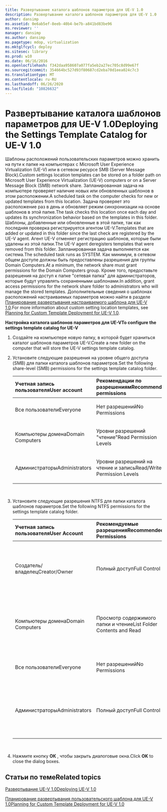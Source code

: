 ```yaml
---
title: Развертывание каталога шаблонов параметров для UE-V 1.0
description: Развертывание каталога шаблонов параметров для UE-V 1.0
author: dansimp
ms.assetid: 0e6ab5ef-8eeb-40b4-be7b-a841bd83be96
ms.reviewer: ''
manager: dansimp
ms.author: dansimp
ms.pagetype: mdop, virtualization
ms.mktglfcycl: deploy
ms.sitesec: library
ms.prod: w10
ms.date: 06/16/2016
ms.openlocfilehash: f342daa958607a077fa5eb2a27ec705c8d99e67f
ms.sourcegitcommit: 354664bc527d93f80687cd2eba70d1eea024c7c3
ms.translationtype: MT
ms.contentlocale: ru-RU
ms.lasthandoff: 06/26/2020
ms.locfileid: "10826632"
---
```

# <span data-ttu-id="8b605-103">Развертывание каталога шаблонов параметров для UE-V 1.0</span><span class="sxs-lookup"><span data-stu-id="8b605-103">Deploying the Settings Template Catalog for UE-V 1.0</span></span>


<span data-ttu-id="8b605-104">Шаблоны расположений пользовательских параметров можно хранить на пути к папке на компьютерах с Microsoft User Experience Virtualization (UE-V) или в сетевом ресурсе SMB (Server Message Block).</span><span class="sxs-lookup"><span data-stu-id="8b605-104">Custom settings location templates can be stored on a folder path on Microsoft User Experience Virtualization (UE-V) computers or on a Server Message Block (SMB) network share.</span></span> <span data-ttu-id="8b605-105">Запланированная задача на компьютере проверяет наличие новых или обновленных шаблонов в этом расположении.</span><span class="sxs-lookup"><span data-stu-id="8b605-105">A scheduled task on the computer checks for new or updated templates from this location.</span></span> <span data-ttu-id="8b605-106">Задача проверяет это расположение раз в день и обновляет режим синхронизации на основе шаблонов в этой папке.</span><span class="sxs-lookup"><span data-stu-id="8b605-106">The task checks this location once each day and updates its synchronization behavior based on the templates in this folder.</span></span> <span data-ttu-id="8b605-107">Шаблоны, добавленные или обновленные в этой папке, так как последняя проверка регистрируется агентом UE-V.</span><span class="sxs-lookup"><span data-stu-id="8b605-107">Templates that are added or updated in this folder since the last check are registered by the UE-V agent.</span></span> <span data-ttu-id="8b605-108">Агент UE-V отменяет регистрацию шаблонов, которые были удалены из этой папки.</span><span class="sxs-lookup"><span data-stu-id="8b605-108">The UE-V agent deregisters templates that were removed from this folder.</span></span> <span data-ttu-id="8b605-109">Запланированная задача выполняется как система.</span><span class="sxs-lookup"><span data-stu-id="8b605-109">The scheduled task runs as SYSTEM.</span></span> <span data-ttu-id="8b605-110">Как минимум, в сетевом общем доступе должны быть предоставлены разрешения для группы Domain Computers.</span><span class="sxs-lookup"><span data-stu-id="8b605-110">At a minimum, the network share must grant permissions for the Domain Computers group.</span></span> <span data-ttu-id="8b605-111">Кроме того, предоставьте разрешения на доступ к папке "сетевая папка" для администраторов, которые будут управлять сохраненными шаблонами.</span><span class="sxs-lookup"><span data-stu-id="8b605-111">In addition, grant access permissions for the network share folder to administrators who will manage the stored templates.</span></span> <span data-ttu-id="8b605-112">Дополнительные сведения о шаблонах расположений настраиваемых параметров можно найти в разделе [Планирование развертывания настраиваемого шаблона для UE-V 1,0](planning-for-custom-template-deployment-for-ue-v-10.md).</span><span class="sxs-lookup"><span data-stu-id="8b605-112">For more information about custom setting location templates, see [Planning for Custom Template Deployment for UE-V 1.0](planning-for-custom-template-deployment-for-ue-v-10.md).</span></span>

**<span data-ttu-id="8b605-113">Настройка каталога шаблонов параметров для UE-V</span><span class="sxs-lookup"><span data-stu-id="8b605-113">To configure the settings template catalog for UE-V</span></span>**

1.  <span data-ttu-id="8b605-114">Создайте на компьютере новую папку, в которой будет храниться каталог шаблонов параметров UE-V.</span><span class="sxs-lookup"><span data-stu-id="8b605-114">Create a new folder on the computer that will store the UE-V settings template catalog.</span></span>

2.  <span data-ttu-id="8b605-115">Установите следующие разрешения на уровне общего доступа (SMB) для папки каталога шаблонов параметров.</span><span class="sxs-lookup"><span data-stu-id="8b605-115">Set the following share-level (SMB) permissions for the settings template catalog folder.</span></span>

    <table>
    <colgroup>
    <col width="50%" />
    <col width="50%" />
    </colgroup>
    <thead>
    <tr class="header">
    <th align="left"><strong><span data-ttu-id="8b605-116">Учетная запись пользователя</span><span class="sxs-lookup"><span data-stu-id="8b605-116">User account</span></span></strong></th>
    <th align="left"><strong><span data-ttu-id="8b605-117">Рекомендации по разрешениям</span><span class="sxs-lookup"><span data-stu-id="8b605-117">Recommend permissions</span></span></strong></th>
    </tr>
    </thead>
    <tbody>
    <tr class="odd">
    <td align="left"><p><span data-ttu-id="8b605-118">Все пользователи</span><span class="sxs-lookup"><span data-stu-id="8b605-118">Everyone</span></span></p></td>
    <td align="left"><p><span data-ttu-id="8b605-119">Нет разрешений</span><span class="sxs-lookup"><span data-stu-id="8b605-119">No Permissions</span></span></p></td>
    </tr>
    <tr class="even">
    <td align="left"><p><span data-ttu-id="8b605-120">Компьютеры домена</span><span class="sxs-lookup"><span data-stu-id="8b605-120">Domain Computers</span></span></p></td>
    <td align="left"><p><span data-ttu-id="8b605-121">Уровни разрешений "чтение"</span><span class="sxs-lookup"><span data-stu-id="8b605-121">Read Permission Levels</span></span></p></td>
    </tr>
    <tr class="odd">
    <td align="left"><p><span data-ttu-id="8b605-122">Администраторы</span><span class="sxs-lookup"><span data-stu-id="8b605-122">Administrators</span></span></p></td>
    <td align="left"><p><span data-ttu-id="8b605-123">Уровни разрешений на чтение и запись</span><span class="sxs-lookup"><span data-stu-id="8b605-123">Read/Write Permission Levels</span></span></p></td>
    </tr>
    </tbody>
    </table>

     

3.  <span data-ttu-id="8b605-124">Установите следующие разрешения NTFS для папки каталога шаблонов параметров.</span><span class="sxs-lookup"><span data-stu-id="8b605-124">Set the following NTFS permissions for the settings template catalog folder.</span></span>

    <table>
    <colgroup>
    <col width="33%" />
    <col width="33%" />
    <col width="33%" />
    </colgroup>
    <thead>
    <tr class="header">
    <th align="left"><span data-ttu-id="8b605-125">Учетная запись пользователя</span><span class="sxs-lookup"><span data-stu-id="8b605-125">User Account</span></span></th>
    <th align="left"><span data-ttu-id="8b605-126">Рекомендуемые разрешения</span><span class="sxs-lookup"><span data-stu-id="8b605-126">Recommended Permissions</span></span></th>
    <th align="left"><span data-ttu-id="8b605-127">Применить к</span><span class="sxs-lookup"><span data-stu-id="8b605-127">Apply To</span></span></th>
    </tr>
    </thead>
    <tbody>
    <tr class="odd">
    <td align="left"><p><span data-ttu-id="8b605-128">Создатель/владелец</span><span class="sxs-lookup"><span data-stu-id="8b605-128">Creator/Owner</span></span></p></td>
    <td align="left"><p><span data-ttu-id="8b605-129">Полный доступ</span><span class="sxs-lookup"><span data-stu-id="8b605-129">Full Control</span></span></p></td>
    <td align="left"><p><span data-ttu-id="8b605-130">Эта папка, вложенные папки и файлы</span><span class="sxs-lookup"><span data-stu-id="8b605-130">This Folder, Subfolders and Files</span></span></p></td>
    </tr>
    <tr class="even">
    <td align="left"><p><span data-ttu-id="8b605-131">Компьютеры домена</span><span class="sxs-lookup"><span data-stu-id="8b605-131">Domain Computers</span></span></p></td>
    <td align="left"><p><span data-ttu-id="8b605-132">Просмотр содержимого папки и чтение</span><span class="sxs-lookup"><span data-stu-id="8b605-132">List Folder Contents and Read</span></span></p></td>
    <td align="left"><p><span data-ttu-id="8b605-133">Эта папка, вложенные папки и файлы</span><span class="sxs-lookup"><span data-stu-id="8b605-133">This Folder, Subfolders and Files</span></span></p></td>
    </tr>
    <tr class="odd">
    <td align="left"><p><span data-ttu-id="8b605-134">Все пользователи</span><span class="sxs-lookup"><span data-stu-id="8b605-134">Everyone</span></span></p></td>
    <td align="left"><p><span data-ttu-id="8b605-135">Нет разрешений</span><span class="sxs-lookup"><span data-stu-id="8b605-135">No Permissions</span></span></p></td>
    <td align="left"><p><span data-ttu-id="8b605-136">Нет разрешений</span><span class="sxs-lookup"><span data-stu-id="8b605-136">No Permissions</span></span></p></td>
    </tr>
    <tr class="even">
    <td align="left"><p><span data-ttu-id="8b605-137">Администраторы</span><span class="sxs-lookup"><span data-stu-id="8b605-137">Administrators</span></span></p></td>
    <td align="left"><p><span data-ttu-id="8b605-138">Полный доступ</span><span class="sxs-lookup"><span data-stu-id="8b605-138">Full Control</span></span></p></td>
    <td align="left"><p><span data-ttu-id="8b605-139">Эта папка, вложенные папки и файлы</span><span class="sxs-lookup"><span data-stu-id="8b605-139">This Folder, Subfolders and Files</span></span></p></td>
    </tr>
    </tbody>
    </table>

     

4.  <span data-ttu-id="8b605-140">Нажмите кнопку **ОК** , чтобы закрыть диалоговые окна.</span><span class="sxs-lookup"><span data-stu-id="8b605-140">Click **OK** to close the dialog boxes.</span></span>

## <span data-ttu-id="8b605-141">Статьи по теме</span><span class="sxs-lookup"><span data-stu-id="8b605-141">Related topics</span></span>


[<span data-ttu-id="8b605-142">Развертывание UE-V 1.0</span><span class="sxs-lookup"><span data-stu-id="8b605-142">Deploying UE-V 1.0</span></span>](deploying-ue-v-10.md)

[<span data-ttu-id="8b605-143">Планирование развертывания пользовательского шаблона для UE-V 1.0</span><span class="sxs-lookup"><span data-stu-id="8b605-143">Planning for Custom Template Deployment for UE-V 1.0</span></span>](planning-for-custom-template-deployment-for-ue-v-10.md)

 

 





